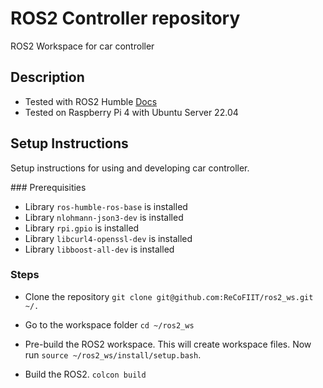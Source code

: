 # ROS2 Controller repository
ROS2 Workspace for car controller

## Description
- Tested with ROS2 Humble [Docs](https://docs.ros.org/en/humble/index.html)
- Tested on Raspberry Pi 4 with Ubuntu Server 22.04

## Setup Instructions
Setup instructions for using and developing car controller.

### Prerequisities
- Library `ros-humble-ros-base` is installed
- Library `nlohmann-json3-dev` is installed
- Library `rpi.gpio` is installed
- Library `libcurl4-openssl-dev` is installed
- Library `libboost-all-dev` is installed

### Steps

- Clone the repository `git clone git@github.com:ReCoFIIT/ros2_ws.git ~/.`

- Go to the workspace folder `cd ~/ros2_ws`

- Pre-build the ROS2 workspace. This will create workspace files. Now run `source ~/ros2_ws/install/setup.bash`.

- Build the ROS2. `colcon build`
